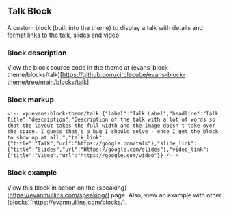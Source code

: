 ## Talk Block
A custom block (built into the theme) to display a talk with details and format links to the talk, slides and video. 

### Block description
View the block source code in the theme at (evans-block-theme/blocks/talk)[https://github.com/circlecube/evans-block-theme/tree/main/blocks/talk]

### Block markup
```
<!-- wp:evans-block-theme/talk {"label":"Talk Label","headline":"Talk Title","description":"Description of the talk with a lot of words so that the layout takes the full width and the image doesn't take over the space. I guess that's a bug I should solve - once I get the block to show up at all.","talk_link":{"title":"Talk","url":"https://google.com/talk"},"slide_link":{"title":"Slides","url":"Https://google.com/slides"},"video_link":{"title":"Video","url":"https://google.com/video"}} /-->
```

### Block example
View this block in action on the (speaking)[https://evanmullins.com/speaking/] page.
Also, view an example with other (blocks)[https://evanmullins.com/blocks/].